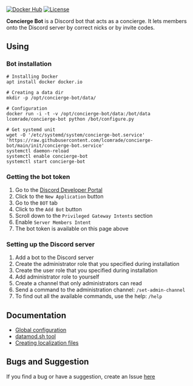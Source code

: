 [![Docker Hub](https://img.shields.io/docker/v/lcomrade/concierge-bot?sort=date&style=flat-square)](https://hub.docker.com/r/lcomrade/concierge-bot)
[![License](https://img.shields.io/github/license/lcomrade/concierge-bot?style=flat-square)](https://github.com/lcomrade/concierge-bot/blob/main/LICENSE)

**Concierge Bot** is a Discord bot that acts as a concierge.
It lets members onto the Discord server by correct nicks or by invite codes.

## Using
### Bot installation
```
# Installing Docker
apt install docker docker.io

# Creating a data dir
mkdir -p /opt/concierge-bot/data/

# Configuration
docker run -i -t -v /opt/concierge-bot/data:/bot/data lcomrade/concierge-bot python /bot/configure.py

# Get systemd unit
wget -O '/etc/systemd/system/concierge-bot.service' 'https://raw.githubusercontent.com/lcomrade/concierge-bot/main/init/concierge-bot.service'
systemctl daemon-reload
systemctl enable concierge-bot
systemctl start concierge-bot
```

### Getting the bot token
1. Go to the [Discord Developer Portal](https://discord.com/developers/applications)
2. Click to the `New Application` button
3. Go to the `BOT` tab
4. Click to the `Add Bot` button
5. Scroll down to the `Privileged Gateway Intents` section
6. Enable `Server Members Intent`
7. The bot token is available on this page above

### Setting up the Discord server
1. Add a bot to the Discord server
2. Create the administrator role that you specified during installation
3. Create the user role that you specified during installation
4. Add administrator role to yourself
5. Create a channel that only administrators can read
6. Send a command to the administration channel: `/set-admin-channel`
7. To find out all the available commands, use the help: `/help`

## Documentation
- [Global configuration](https://github.com/lcomrade/concierge-bot/blob/main/docs/global_configuration.md)
- [datamod.sh tool](https://github.com/lcomrade/concierge-bot/blob/main/docs/datamod_tool.md)
- [Creating localization files](https://github.com/lcomrade/concierge-bot/blob/main/docs/create_locale.md)

## Bugs and Suggestion
If you find a bug or have a suggestion, create an Issue [here](https://github.com/lcomrade/concierge-bot/issues)
